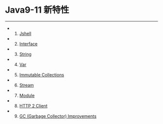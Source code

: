 # Java9-11 新特性
____
- 1. [Jshell](Jshell.md)
- 2. [Interface](Interface.md)
- 3. [String](String.md)
- 4. [Var](Var.md)
- 5. [Immutable Collections](ImmutableCollections.md)
- 6. [Stream](Stream.md)
- 7. [Module](Module.md)
- 8. [HTTP 2 Client](HTTP2Client.md)
- 9. [GC (Garbage Collector) Improvements](GC.md)